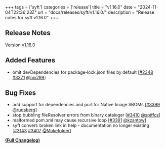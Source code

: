 +++
tags = ['syft']
categories = ['release']
title = "v1.16.0"
date = "2024-11-04T22:36:23Z"
url = "docs/releases/syft/v1.16.0/"
description = "Release notes for syft v1.16.0"
+++

## Release Notes

Version [v1.16.0](https://github.com/anchore/syft/releases/tag/v1.16.0)

## Added Features

- omit devDependencies for package-lock.json files by default [[#2348](https://github.com/anchore/syft/issues/2348) [#3371](https://github.com/anchore/syft/pull/3371) [@njv299](https://github.com/njv299)]

## Bug Fixes

- add support for dependencies and purl for Native Image SBOMs [[#3399](https://github.com/anchore/syft/pull/3399) [@rudsberg](https://github.com/rudsberg)]
- stop bubbling fileResolver errors from binary cataloger [[#3410](https://github.com/anchore/syft/pull/3410) [@spiffcs](https://github.com/spiffcs)]
- malformed pom.xml may cause recursive loop [[#3391](https://github.com/anchore/syft/pull/3391) [@kzantow](https://github.com/kzantow)]
- syft convert: broken link in help - documentation no longer existing [[#3143](https://github.com/anchore/syft/issues/3143) [#3407](https://github.com/anchore/syft/pull/3407) [@Makefolder](https://github.com/Makefolder)]

**[(Full Changelog)](https://github.com/anchore/syft/compare/v1.15.0...v1.16.0)**
